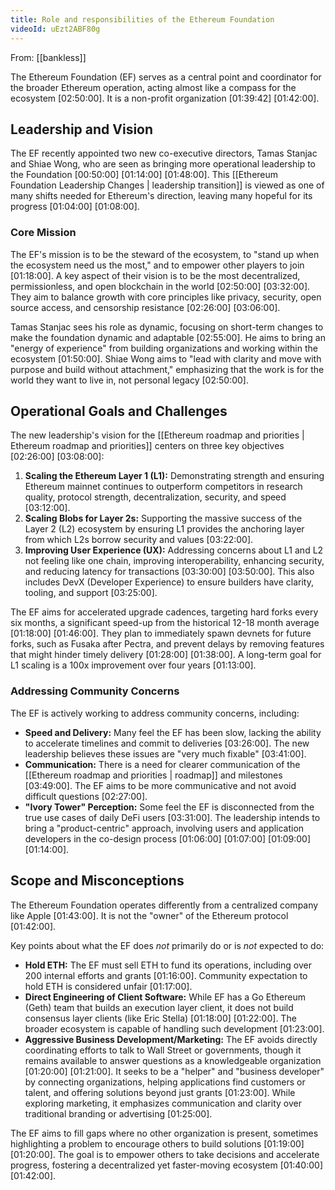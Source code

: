 ```yaml
---
title: Role and responsibilities of the Ethereum Foundation
videoId: uEzt2ABF80g
---
```


From: [[bankless]] <br/> 

The Ethereum Foundation (EF) serves as a central point and coordinator for the broader Ethereum operation, acting almost like a compass for the ecosystem <a class="yt-timestamp" data-t="02:50:00">[02:50:00]</a>. It is a non-profit organization <a class="yt-timestamp" data-t="01:39:42">[01:39:42]</a> <a class="yt-timestamp" data-t="01:42:00">[01:42:00]</a>.

## Leadership and Vision

The EF recently appointed two new co-executive directors, Tamas Stanjac and Shiae Wong, who are seen as bringing more operational leadership to the Foundation <a class="yt-timestamp" data-t="00:50:00">[00:50:00]</a> <a class="yt-timestamp" data-t="01:14:00">[01:14:00]</a> <a class="yt-timestamp" data-t="01:48:00">[01:48:00]</a>. This [[Ethereum Foundation Leadership Changes | leadership transition]] is viewed as one of many shifts needed for Ethereum's direction, leaving many hopeful for its progress <a class="yt-timestamp" data-t="01:04:00">[01:04:00]</a> <a class="yt-timestamp" data-t="01:08:00">[01:08:00]</a>.

### Core Mission

The EF's mission is to be the steward of the ecosystem, to "stand up when the ecosystem need us the most," and to empower other players to join <a class="yt-timestamp" data-t="01:18:00">[01:18:00]</a>. A key aspect of their vision is to be the most decentralized, permissionless, and open blockchain in the world <a class="yt-timestamp" data-t="02:50:00">[02:50:00]</a> <a class="yt-timestamp" data-t="03:32:00">[03:32:00]</a>. They aim to balance growth with core principles like privacy, security, open source access, and censorship resistance <a class="yt-timestamp" data-t="02:26:00">[02:26:00]</a> <a class="yt-timestamp" data-t="03:06:00">[03:06:00]</a>.

Tamas Stanjac sees his role as dynamic, focusing on short-term changes to make the foundation dynamic and adaptable <a class="yt-timestamp" data-t="02:55:00">[02:55:00]</a>. He aims to bring an "energy of experience" from building organizations and working within the ecosystem <a class="yt-timestamp" data-t="01:50:00">[01:50:00]</a>. Shiae Wong aims to "lead with clarity and move with purpose and build without attachment," emphasizing that the work is for the world they want to live in, not personal legacy <a class="yt-timestamp" data-t="02:50:00">[02:50:00]</a>.

## Operational Goals and Challenges

The new leadership's vision for the [[Ethereum roadmap and priorities | Ethereum roadmap and priorities]] centers on three key objectives <a class="yt-timestamp" data-t="02:26:00">[02:26:00]</a> <a class="yt-timestamp" data-t="03:08:00">[03:08:00]</a>:

1.  **Scaling the Ethereum Layer 1 (L1):** Demonstrating strength and ensuring Ethereum mainnet continues to outperform competitors in research quality, protocol strength, decentralization, security, and speed <a class="yt-timestamp" data-t="03:12:00">[03:12:00]</a>.
2.  **Scaling Blobs for Layer 2s:** Supporting the massive success of the Layer 2 (L2) ecosystem by ensuring L1 provides the anchoring layer from which L2s borrow security and values <a class="yt-timestamp" data-t="03:22:00">[03:22:00]</a>.
3.  **Improving User Experience (UX):** Addressing concerns about L1 and L2 not feeling like one chain, improving interoperability, enhancing security, and reducing latency for transactions <a class="yt-timestamp" data-t="03:30:00">[03:30:00]</a> <a class="yt-timestamp" data-t="03:50:00">[03:50:00]</a>. This also includes DevX (Developer Experience) to ensure builders have clarity, tooling, and support <a class="yt-timestamp" data-t="03:25:00">[03:25:00]</a>.

The EF aims for accelerated upgrade cadences, targeting hard forks every six months, a significant speed-up from the historical 12-18 month average <a class="yt-timestamp" data-t="01:18:00">[01:18:00]</a> <a class="yt-timestamp" data-t="01:46:00">[01:46:00]</a>. They plan to immediately spawn devnets for future forks, such as Fusaka after Pectra, and prevent delays by removing features that might hinder timely delivery <a class="yt-timestamp" data-t="01:28:00">[01:28:00]</a> <a class="yt-timestamp" data-t="01:38:00">[01:38:00]</a>. A long-term goal for L1 scaling is a 100x improvement over four years <a class="yt-timestamp" data-t="01:13:00">[01:13:00]</a>.

### Addressing Community Concerns

The EF is actively working to address community concerns, including:
*   **Speed and Delivery:** Many feel the EF has been slow, lacking the ability to accelerate timelines and commit to deliveries <a class="yt-timestamp" data-t="03:26:00">[03:26:00]</a>. The new leadership believes these issues are "very much fixable" <a class="yt-timestamp" data-t="03:41:00">[03:41:00]</a>.
*   **Communication:** There is a need for clearer communication of the [[Ethereum roadmap and priorities | roadmap]] and milestones <a class="yt-timestamp" data-t="03:49:00">[03:49:00]</a>. The EF aims to be more communicative and not avoid difficult questions <a class="yt-timestamp" data-t="02:27:00">[02:27:00]</a>.
*   **"Ivory Tower" Perception:** Some feel the EF is disconnected from the true use cases of daily DeFi users <a class="yt-timestamp" data-t="03:31:00">[03:31:00]</a>. The leadership intends to bring a "product-centric" approach, involving users and application developers in the co-design process <a class="yt-timestamp" data-t="01:06:00">[01:06:00]</a> <a class="yt-timestamp" data-t="01:07:00">[01:07:00]</a> <a class="yt-timestamp" data-t="01:09:00">[01:09:00]</a> <a class="yt-timestamp" data-t="01:14:00">[01:14:00]</a>.

## Scope and Misconceptions

The Ethereum Foundation operates differently from a centralized company like Apple <a class="yt-timestamp" data-t="01:43:00">[01:43:00]</a>. It is not the "owner" of the Ethereum protocol <a class="yt-timestamp" data-t="01:42:00">[01:42:00]</a>.

Key points about what the EF does *not* primarily do or is *not* expected to do:
*   **Hold ETH:** The EF must sell ETH to fund its operations, including over 200 internal efforts and grants <a class="yt-timestamp" data-t="01:16:00">[01:16:00]</a>. Community expectation to hold ETH is considered unfair <a class="yt-timestamp" data-t="01:17:00">[01:17:00]</a>.
*   **Direct Engineering of Client Software:** While EF has a Go Ethereum (Geth) team that builds an execution layer client, it does not build consensus layer clients (like Eric Stella) <a class="yt-timestamp" data-t="01:18:00">[01:18:00]</a> <a class="yt-timestamp" data-t="01:22:00">[01:22:00]</a>. The broader ecosystem is capable of handling such development <a class="yt-timestamp" data-t="01:23:00">[01:23:00]</a>.
*   **Aggressive Business Development/Marketing:** The EF avoids directly coordinating efforts to talk to Wall Street or governments, though it remains available to answer questions as a knowledgeable organization <a class="yt-timestamp" data-t="01:20:00">[01:20:00]</a> <a class="yt-timestamp" data-t="01:21:00">[01:21:00]</a>. It seeks to be a "helper" and "business developer" by connecting organizations, helping applications find customers or talent, and offering solutions beyond just grants <a class="yt-timestamp" data-t="01:23:00">[01:23:00]</a>. While exploring marketing, it emphasizes communication and clarity over traditional branding or advertising <a class="yt-timestamp" data-t="01:25:00">[01:25:00]</a>.

The EF aims to fill gaps where no other organization is present, sometimes highlighting a problem to encourage others to build solutions <a class="yt-timestamp" data-t="01:19:00">[01:19:00]</a> <a class="yt-timestamp" data-t="01:20:00">[01:20:00]</a>. The goal is to empower others to take decisions and accelerate progress, fostering a decentralized yet faster-moving ecosystem <a class="yt-timestamp" data-t="01:40:00">[01:40:00]</a> <a class="yt-timestamp" data-t="01:42:00">[01:42:00]</a>.